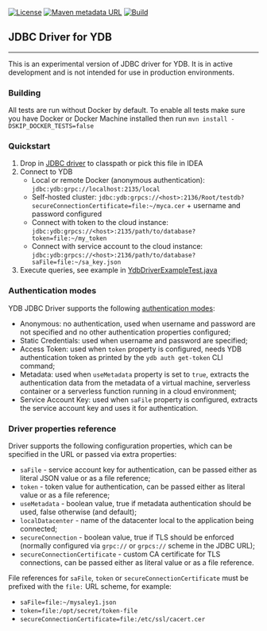 [![License](https://img.shields.io/badge/License-Apache%202.0-blue.svg)](https://github.com/ydb-platform/ydb-jdbc-driver/blob/master/LICENSE)
[![Maven metadata URL](https://img.shields.io/maven-metadata/v?metadataUrl=https%3A%2F%2Frepo1.maven.org%2Fmaven2%2Ftech%2Fydb%2Fjdbc%2Fydb-jdbc-driver%2Fmaven-metadata.xml)](https://mvnrepository.com/artifact/tech.ydb.jdbc/ydb-jdbc-driver)
[![Build](https://img.shields.io/github/actions/workflow/status/ydb-platform/ydb-jdbc-driver/build.yaml?branch=develop)](https://github.com/ydb-platform/ydb-jdbc-driver/actions/workflows/build.yaml)

## JDBC Driver for YDB
---
This is an experimental version of JDBC driver for YDB. It is in active development and is not intended for use in production environments.

### Building
All tests are run without Docker by default.
To enable all tests make sure you have Docker or Docker Machine installed then run `mvn install -DSKIP_DOCKER_TESTS=false`

### Quickstart

1) Drop in [JDBC driver](https://github.com/ydb-platform/ydb-jdbc-driver/releases) to classpath or pick this file in IDEA
2) Connect to YDB
   * Local or remote Docker (anonymous authentication): `jdbc:ydb:grpc://localhost:2135/local`
   * Self-hosted cluster: `jdbc:ydb:grpcs://<host>:2136/Root/testdb?secureConnectionCertificate=file:~/myca.cer` + username and password configured
   * Connect with token to the cloud instance: `jdbc:ydb:grpcs://<host>:2135/path/to/database?token=file:~/my_token`
   * Connect with service account to the cloud instance: `jdbc:ydb:grpcs://<host>:2136/path/to/database?saFile=file:~/sa_key.json`
3) Execute queries, see example in [YdbDriverExampleTest.java](src/test/java/tech/ydb/jdbc/YdbDriverExampleTest.java)

### Authentication modes

YDB JDBC Driver supports the following [authentication modes](https://ydb.tech/en/docs/reference/ydb-sdk/auth):
* Anonymous: no authentication, used when username and password are not specified and no other authentication properties configured;
* Static Credentials: used when username and password are specified;
* Access Token: used when `token` property is configured, needs YDB authentication token as printed by the `ydb auth get-token` CLI command;
* Metadata: used when `useMetadata` property is set to `true`, extracts the authentication data from the metadata of a virtual machine, serverless container or a serverless function running in a cloud environment;
* Service Account Key: used when `saFile` property is configured, extracts the service account key and uses it for authentication.

### Driver properties reference

Driver supports the following configuration properties, which can be specified in the URL or passed via extra properties:
* `saFile` - service account key for authentication, can be passed either as literal JSON value or as a file reference;
* `token` - token value for authentication, can be passed either as literal value or as a file reference;
* `useMetadata` - boolean value, true if metadata authentication should be used, false otherwise (and default);
* `localDatacenter` - name of the datacenter local to the application being connected;
* `secureConnection` - boolean value, true if TLS should be enforced (normally configured via `grpc://` or `grpcs://` scheme in the JDBC URL);
* `secureConnectionCertificate` - custom CA certificate for TLS connections, can be passed either as literal value or as a file reference.

File references for `saFile`, `token` or `secureConnectionCertificate` must be prefixed with the `file:` URL scheme, for example:
* `saFile=file:~/mysaley1.json`
* `token=file:/opt/secret/token-file`
* `secureConnectionCertificate=file:/etc/ssl/cacert.cer`
